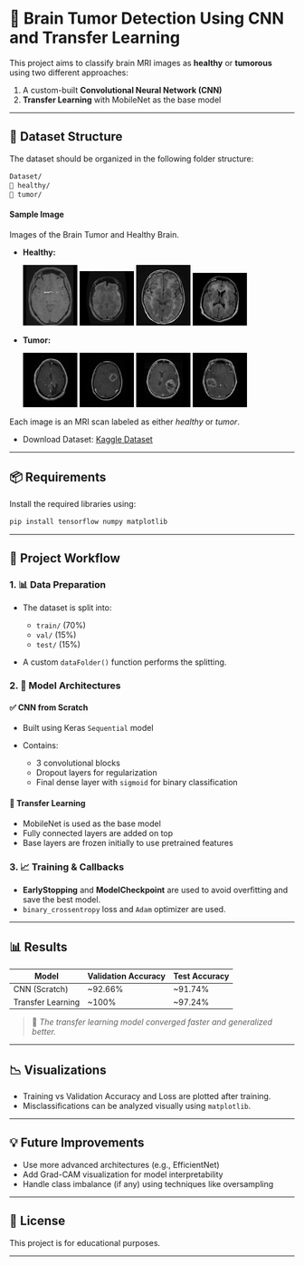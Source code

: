# 🧠 Brain Tumor Detection Using CNN and Transfer Learning

This project aims to classify brain MRI images as **healthy** or **tumorous** using two different approaches:

1. A custom-built **Convolutional Neural Network (CNN)**
2. **Transfer Learning** with MobileNet as the base model

---

## 📁 Dataset Structure

The dataset should be organized in the following folder structure:

```
Dataset/
🔹 healthy/
🔹 tumor/
```

#### Sample Image 

Images of the Brain Tumor and Healthy Brain.

- **Healthy:**
  <p float="left">
    <img src="Dataset\healthy\healthy (1).jpg" width="20%" />
    <img src="Dataset\healthy\healthy (2).jpg" width="20%" />
    <img src="Dataset\healthy\healthy (3).jpg" width="20%" />
    <img src="Dataset\healthy\healthy (4).jpg" width="20%" />
  </p>

- **Tumor:**
  <p float="left">
    <img src="Dataset\tumor\tumor (1).jpg" width="20%" />
    <img src="Dataset\tumor\tumor (50).jpg" width="20%" />
    <img src="Dataset\tumor\tumor (388).jpg" width="20%" />
    <img src="Dataset\tumor\tumor (58).jpg" width="20%" />
  </p>

Each image is an MRI scan labeled as either *healthy* or *tumor*.

- Download Dataset: [Kaggle Dataset](https://www.kaggle.com/datasets/hamzahabib47/brain-cancer-detection-mri-images/data)

---

## 📦 Requirements

Install the required libraries using:

```bash
pip install tensorflow numpy matplotlib
```

---

## 🚀 Project Workflow

### 1. 📊 Data Preparation

* The dataset is split into:

  * `train/` (70%)
  * `val/` (15%)
  * `test/` (15%)
* A custom `dataFolder()` function performs the splitting.

### 2. 🧠 Model Architectures

#### ✅ CNN from Scratch

* Built using Keras `Sequential` model
* Contains:

  * 3 convolutional blocks
  * Dropout layers for regularization
  * Final dense layer with `sigmoid` for binary classification

#### 🔄 Transfer Learning

* MobileNet is used as the base model
* Fully connected layers are added on top
* Base layers are frozen initially to use pretrained features

### 3. 📈 Training & Callbacks

* **EarlyStopping** and **ModelCheckpoint** are used to avoid overfitting and save the best model.
* `binary_crossentropy` loss and `Adam` optimizer are used.

---

## 📊 Results

| Model             | Validation Accuracy | Test Accuracy |
| ----------------- | ------------------- | ------------- |
| CNN (Scratch)     | \~92.66%             | \~91.74%      |
| Transfer Learning | \~100%             | \~97.24%      |

> 📌 *The transfer learning model converged faster and generalized better.*


---

## 📉 Visualizations

* Training vs Validation Accuracy and Loss are plotted after training.
* Misclassifications can be analyzed visually using `matplotlib`.

---

## 💡 Future Improvements

* Use more advanced architectures (e.g., EfficientNet)
* Add Grad-CAM visualization for model interpretability
* Handle class imbalance (if any) using techniques like oversampling

---

## 📌 License

This project is for educational purposes.

---
